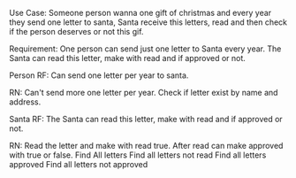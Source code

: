 Use Case: 
Someone person wanna one gift of christmas and every year they send one letter to santa, 
Santa receive this letters, read and then check if the person deserves or not this gif.

Requirement:
One person can send just one letter to Santa every year. 
The Santa can read this letter, make with read and if approved or not.

Person 
RF: 
Can send one letter per year to santa.

RN: 
Can't send more one letter per year. 
Check if letter exist by name and address.

Santa 
RF:
The Santa can read this letter, make with read and if approved or not.

RN:
Read the letter and make with read true.
After read can make approved with true or false.
Find All letters 
Find all letters not read
Find all letters approved
Find all letters not approved

